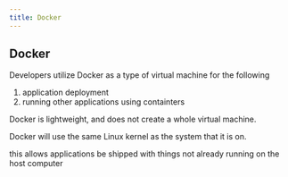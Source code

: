 ```yaml
---
title: Docker
---
```

## Docker

Developers utilize Docker as a type of virtual machine for the following

1. application deployment
1. running other applications using containters

Docker is lightweight, and does not create a whole virtual machine.

Docker will use the same Linux kernel as the system that it is on.

this allows applications be shipped with things not already running on the host computer
